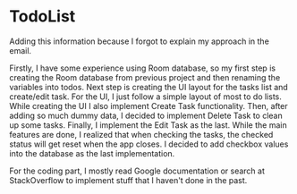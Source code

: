 # TodoList
Adding this information because I forgot to explain my approach in the email.

Firstly, I have some experience using Room database, so my first step is creating the Room database from previous project and then renaming the variables into todos.
Next step is creating the UI layout for the tasks list and create/edit task. For the UI, I just follow a simple layout of most to do lists. While creating the UI I also implement Create Task functionality.
Then, after adding so much dummy data, I decided to implement Delete Task to clean up some tasks. Finally, I implement the Edit Task as the last.
While the main features are done, I realized that when checking the tasks, the checked status will get reset when the app closes. I decided to add checkbox values into the database as the last implementation.

For the coding part, I mostly read Google documentation or search at StackOverflow to implement stuff that I haven't done in the past. 

